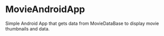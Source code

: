 # MovieAndroidApp
Simple Android App that gets data from MovieDataBase to display movie thumbnails and data.

